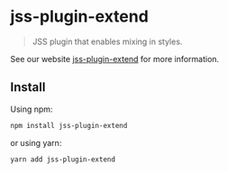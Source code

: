 # jss-plugin-extend

> JSS plugin that enables mixing in styles.

See our website [jss-plugin-extend](https://cssinjs.org/jss-plugin-extend?v=v10.0.0-alpha.9) for more information.

## Install

Using npm:

```sh
npm install jss-plugin-extend
```

or using yarn:

```sh
yarn add jss-plugin-extend
```

